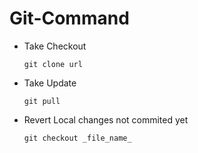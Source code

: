 # Git-Command

* Take Checkout

      git clone url

* Take Update

      git pull
      
* Revert Local changes not commited yet 

      git checkout _file_name_
